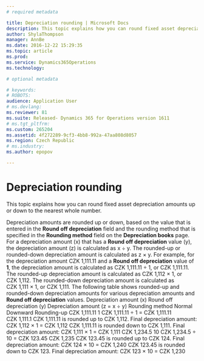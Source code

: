 ```yaml
---
# required metadata

title: Depreciation rounding | Microsoft Docs
description: This topic explains how you can round fixed asset depreciation amounts up or down to the nearest whole number. 
author: ShylaThompson
manager: AnnBe
ms.date: 2016-12-22 15:29:35
ms.topic: article
ms.prod: 
ms.service: Dynamics365Operations
ms.technology: 

# optional metadata

# keywords: 
# ROBOTS: 
audience: Application User
# ms.devlang: 
ms.reviewer: 81
ms.suite: Released- Dynamics 365 for Operations version 1611
# ms.tgt_pltfrm: 
ms.custom: 265204
ms.assetid: 4f272289-9cf3-4bb8-992a-47aa808d8057
ms.region: Czech Republic
# ms.industry: 
ms.author: epopov

---
```


# Depreciation rounding

This topic explains how you can round fixed asset depreciation amounts up or down to the nearest whole number. 

Depreciation amounts are rounded up or down, based on the value that is entered in the **Round off depreciation** field and the rounding method that is specified in the **Rounding method** field on the **Depreciation books** page. For a depreciation amount (x) that has a **Round off depreciation** value (y), the depreciation amount (z) is calculated as x ÷ y. The rounded-up or rounded-down depreciation amount is calculated as z × y. For example, for the depreciation amount CZK 1,111.11 and a **Round off depreciation** value of **1**, the depreciation amount is calculated as CZK 1,111.11 ÷ 1, or CZK 1,111.11. The rounded-up depreciation amount is calculated as CZK 1,112 × 1, or CZK 1,112. The rounded-down depreciation amount is calculated as CZK 1,111 × 1, or CZK 1,111. The following table shows rounded-up and rounded-down depreciation amounts for various depreciation amounts and **Round off depreciation** values.
Depreciation amount (x)
Round off depreciation (y)
Depreciation amount (z = x ÷ y)
Rounding method
Normal
Downward
Rounding-up
CZK 1,111.11
1
CZK 1,111.11 ÷ 1 = CZK 1,111.11
CZK 1,111.1
CZK 1,111.11 is rounded up to CZK 1,112. Final depreciation amount: CZK 1,112 × 1 = CZK 1,112
CZK 1,111.11 is rounded down to CZK 1,111. Final depreciation amount: CZK 1,111 × 1 = CZK 1,111
CZK 1,234.5
10
CZK 1,234.5 ÷ 10 = CZK 123.45
CZK 1,235
CZK 123.45 is rounded up to CZK 124. Final depreciation amount: CZK 124 × 10 = CZK 1,240
CZK 123.45 is rounded down to CZK 123. Final depreciation amount: CZK 123 × 10 = CZK 1,230

